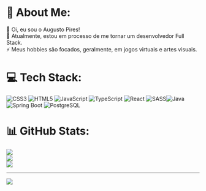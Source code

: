 # 💫 About Me:
💬 Oi, eu sou o Augusto Pires!<br>🌱 Atualmente, estou em processo de me tornar um desenvolvedor Full Stack.<br>⚡ Meus hobbies são focados, geralmente, em jogos virtuais e artes visuais.


# 💻 Tech Stack:
![CSS3](https://img.shields.io/badge/css3-%231572B6.svg?style=for-the-badge&logo=css3&logoColor=white) ![HTML5](https://img.shields.io/badge/html5-%23E34F26.svg?style=for-the-badge&logo=html5&logoColor=white) ![JavaScript](https://img.shields.io/badge/javascript-%23323330.svg?style=for-the-badge&logo=javascript&logoColor=%23F7DF1E) ![TypeScript](https://img.shields.io/badge/typescript-%23007ACC.svg?style=for-the-badge&logo=typescript&logoColor=white) ![React](https://img.shields.io/badge/react-%2320232a.svg?style=for-the-badge&logo=react&logoColor=%2361DAFB) ![SASS](https://img.shields.io/badge/SASS-hotpink.svg?style=for-the-badge&logo=SASS&logoColor=white)![Java](https://img.shields.io/badge/Java-%23ED8B00.svg?style=for-the-badge&logo=java&logoColor=white) ![Spring Boot](https://img.shields.io/badge/Spring_Boot-%236DB33F.svg?style=for-the-badge&logo=spring&logoColor=white) ![PostgreSQL](https://img.shields.io/badge/PostgreSQL-%23316192.svg?style=for-the-badge&logo=postgresql&logoColor=white)

# 📊 GitHub Stats:
![](https://github-readme-stats.vercel.app/api?username=augustop01&theme=dark&hide_border=false&include_all_commits=false&count_private=false)<br/>
![](https://github-readme-streak-stats.herokuapp.com/?user=augustop01&theme=dark&hide_border=false)<br/>
![](https://github-readme-stats.vercel.app/api/top-langs/?username=augustop01&theme=dark&hide_border=false&include_all_commits=false&count_private=false&layout=compact)

---
[![](https://visitcount.itsvg.in/api?id=augustop01&icon=0&color=9)](https://visitcount.itsvg.in)

<!-- Proudly created with GPRM ( https://gprm.itsvg.in ) -->
